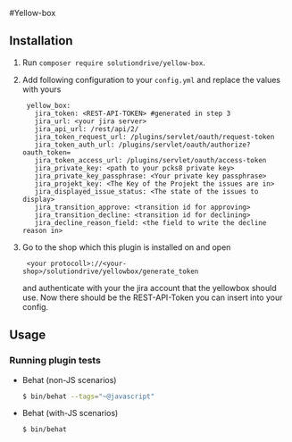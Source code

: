 #Yellow-box

## Installation

1. Run `composer require solutiondrive/yellow-box`.

2. Add following configuration to your `config.yml` and replace the values with yours
        
        yellow_box:
          jira_token: <REST-API-TOKEN> #generated in step 3
          jira_url: <your jira server>
          jira_api_url: /rest/api/2/
          jira_token_request_url: /plugins/servlet/oauth/request-token
          jira_token_auth_url: /plugins/servlet/oauth/authorize?oauth_token=
          jira_token_access_url: /plugins/servlet/oauth/access-token
          jira_private_key: <path to your pcks8 private key>
          jira_private_key_passphrase: <Your private key passphrase>
          jira_projekt_key: <The Key of the Projekt the issues are in>
          jira_displayed_issue_status: <The state of the issues to display>
          jira_transition_approve: <transition id for approving>
          jira_transition_decline: <transition id for declining>
          jira_decline_reason_field: <the field to write the decline reason in>
3. Go to the shop which this plugin is installed on and open 
        
        <your protocoll>://<your-shop>/solutiondrive/yellowbox/generate_token
        
    and authenticate with your the jira account that the yellowbox should use. Now there should be the REST-API-Token you can insert into your config. 

## Usage

### Running plugin tests

  - Behat (non-JS scenarios)

    ```bash
    $ bin/behat --tags="~@javascript"
    ```
    
  - Behat (with-JS scenarios)

    ```bash
    $ bin/behat
    ```